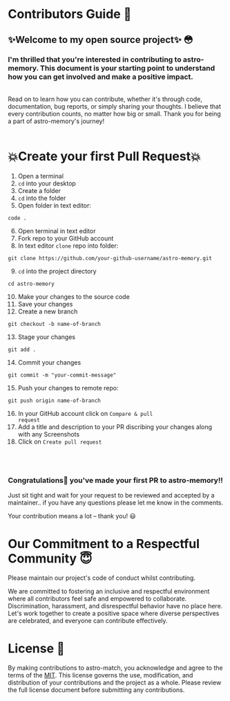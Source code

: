 # Contributors Guide 🔨
## ✨Welcome to my open source project✨ 😳

### I'm thrilled that you're interested in contributing to astro-memory. This document is your starting point to understand how you can get involved and make a positive impact.

<br>
Read on to learn how you can contribute, whether it's through code, documentation, bug reports, or simply sharing your thoughts. I believe that every contribution counts, no matter how big or small. Thank you for being a part of astro-memory's journey!
<br> 
<br>


# 💥Create your first Pull Request💥

1. Open a terminal
2. <code>cd</code> into your desktop
3. Create a folder
4. <code>cd</code> into the folder
5. Open folder in text editor:
```
code .
```
6. Open terminal in text editor
7. Fork repo to your GitHub account
8. In text editor <code>clone</code> repo into folder:
```
git clone https://github.com/your-github-username/astro-memory.git
```
9. <code>cd</code> into the project directory 
```
cd astro-memory
```

10. Make your changes to the source code
11. Save your changes
12. Create a new branch
```
git checkout -b name-of-branch
```
13. Stage your changes
```
git add .
```
14. Commit your changes
```
git commit -m "your-commit-message"
```
15. Push your changes to remote repo:
```
git push origin name-of-branch
```
16. In your GitHub account click on <code>Compare & pull request</code>
17. Add a title and description to your PR discribing your changes along with any Screenshots
18. Click on <code>Create pull request</code>

<br>
<br>

### Congratulations🎈 you've made your first PR to astro-memory!!

Just sit tight and wait for your request to be reviewed and accepted by a maintainer.. if you have any questions please let me know in the comments. 

Your contribution means a lot – thank you! 😃


# Our Commitment to a Respectful Community 😇

Please maintain our project's code of conduct whilst contributing.

We are committed to fostering an inclusive and respectful environment where all contributors feel safe and empowered to collaborate. Discrimination, harassment, and disrespectful behavior have no place here. Let's work together to create a positive space where diverse perspectives are celebrated, and everyone can contribute effectively.


# License 📄

By making contributions to astro-match, you acknowledge and agree to the terms of the [MIT](LICENSE). This license governs the use, modification, and distribution of your contributions and the project as a whole. Please review the full license document before submitting any contributions.

